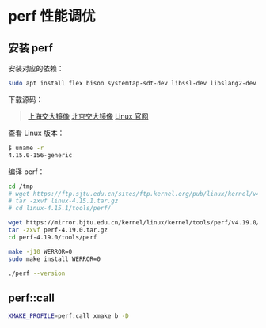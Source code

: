 # perf 性能调优

## 安装 perf

安装对应的依赖：

```bash
sudo apt install flex bison systemtap-sdt-dev libssl-dev libslang2-dev libperl-dev liblzma-dev libcap-dev libnuma-dev libbabeltrace-ctf-dev binutils libelf1 python3 libunwind8 zstd 
```

下载源码：

> [上海交大镜像](https://ftp.sjtu.edu.cn/sites/ftp.kernel.org/pub/linux/kernel/)
> [北京交大镜像](https://mirror.bjtu.edu.cn/kernel/linux/kernel/tools/perf/)
> [Linux 官网](https://git.kernel.org/pub/scm/linux/kernel/git/torvalds/linux.git/tree/tools/perf)

查看 Linux 版本：

```bash
$ uname -r
4.15.0-156-generic
```

编译 perf：

```bash
cd /tmp
# wget https://ftp.sjtu.edu.cn/sites/ftp.kernel.org/pub/linux/kernel/v4.x/linux-4.15.1.tar.gz
# tar -zxvf linux-4.15.1.tar.gz
# cd linux-4.15.1/tools/perf/

wget https://mirror.bjtu.edu.cn/kernel/linux/kernel/tools/perf/v4.19.0/perf-4.19.0.tar.gz
tar -zxvf perf-4.19.0.tar.gz
cd perf-4.19.0/tools/perf

make -j10 WERROR=0
sudo make install WERROR=0

./perf --version
```

## perf::call

```bash
XMAKE_PROFILE=perf:call xmake b -D
```
